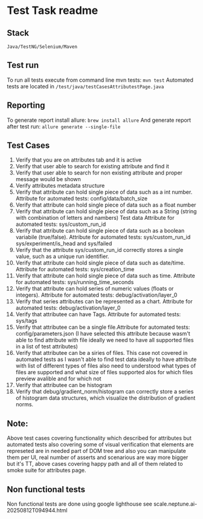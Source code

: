 # Test Task readme
## Stack
`Java/TestNG/Selenium/Maven` 
## Test run
To run all tests execute from command line mvn tests:
`mvn test` 
Automated tests are located in
`/test/java/testCasesAttributestPage.java`
## Reporting
To generate report install allure: 
`brew install allure` 
And generate report after test run: 
`allure generate --single-file` 
## Test Cases
1. Verify that you are on attributes tab and it is active
2. Verify that user able to search for existing attribute and find it
3. Verify that user able to search for non existing attribute and proper message would be shown
4. Verify attributes metadata structure 
5. Verify that attribute can hold single piece of data such as a int number. Attribute for automated tests: config/data/batch_size
6. Verify that attribute can hold single piece of data such as a float number
7. Verify that attribute can hold single piece of data such as a String (string with combination of letters and nambers) Test data Attribute for automated tests: sys/custom_run_id
8. Verify that attribute can hold single piece of data such as a boolean variabile (true/false). Attribute for automated tests: sys/custom_run_id sys/experiment/is_head and sys/failed
9. Verify that the attribute sys/custom_run_id correctly stores a single value, such as a unique run identifier.
10. Verify that attribute can hold single piece of data such as date/time. Attribute for automated tests:  sys/creation_time
11. Verify that attribute can hold single piece of data such as time. Attribute for automated tests:   sys/running_time_seconds
12. Verify that attribute can hold series of numeric values (floats or integers). Attribute for automated tests: debug/activation/layer_0
13. Verify that series attributes can be represented as a chart. Attribute for automated tests: debug/activation/layer_0
14. Verify that attributee can have Tags. Attribute for automated tests: sys/tags
15. Verify that attributee can be a single file.Attribute for automated tests: config/parameters.json (I have selected this attribute because wasm't able to find attribute with file ideally we need to have all supported files in a list of test attributes)
16. Verify that attributee can be a siries of files. This case not covered in automated tests as I wasn't able to find test data ideally to have attribute with list of different types of files also need to understood what types of files are supported and what size of files supported alos for which files preview avalible and for which not
17. Verify that attributee can be histogram
18. Verify that debug/gradient_norm/histogram can correctly store a series of histogram data structures, which visualize the distribution of gradient norms.

    
## Note: 
Above test cases covering functionality which described for attributes but automated tests also covering some of visual verification that elements are represeted are in needed part of DOM tree and also you can manipulate them per UI, real number of asserts and scenarious are way more bigger but it's TT, above cases covering happy path and all of them related to smoke suite for attributes page.
## Non functional tests
Non functional tests are done using google lighthouse see scale.neptune.ai-20250812T094944.html 
